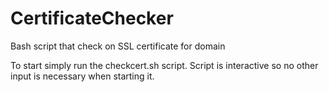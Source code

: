 # CertificateChecker
Bash script that check on SSL certificate for domain

To start simply run the checkcert.sh script. Script is interactive so no other input is necessary when starting it.
